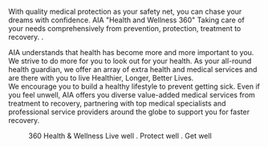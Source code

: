 With quality medical protection as your safety net, you can chase your dreams with confidence. AIA "Health and Wellness 360" Taking care of your needs comprehensively from prevention, protection, treatment to recovery. . 

AIA understands that health has become more and more important to you. We strive to
do more for you to look out for your health. As your all-round health guardian, we offer
an array of extra health and medical services and are there with you to live Healthier,
Longer, Better Lives.  
We encourage you to build a healthy lifestyle to prevent getting sick. Even if you
feel unwell, AIA offers you diverse value-added medical services from treatment to
recovery, partnering with top medical specialists and professional service providers
around the globe to support you for faster recovery.  
<figure>  
360  
Health &
Wellness
Live well . Protect well . Get well  
</figure>